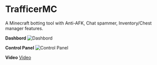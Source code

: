 # TrafficerMC
A Minecraft botting tool with Anti-AFK, Chat spammer, Inventory/Chest manager features.

**Dashbord**
![Dashbord](https://cdn.discordapp.com/attachments/962345126536036415/962345349534593104/unknown.png)

**Control Panel**
![Control Panel](https://cdn.discordapp.com/attachments/962345126536036415/962346013786529802/unknown.png)


**Video**
[Video](https://youtu.be/eAe9m-d-el0)
